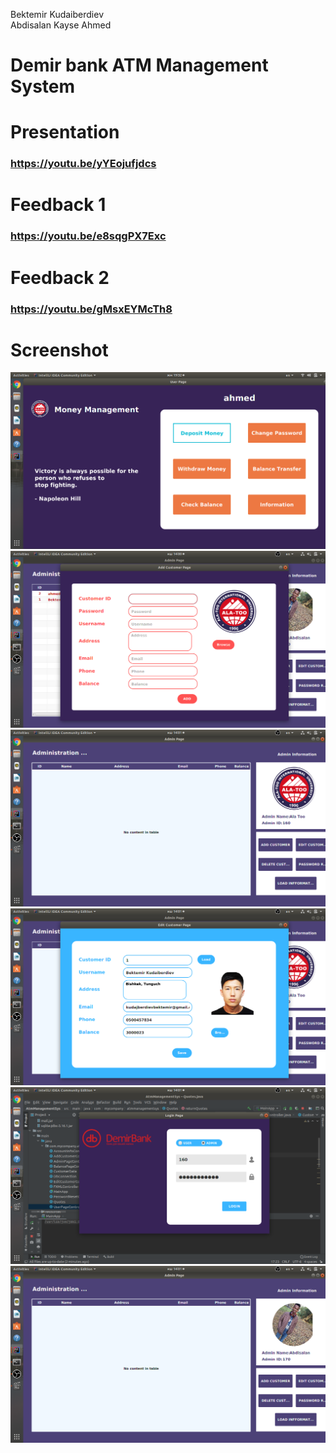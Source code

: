 


Bektemir Kudaiberdiev <br/>
Abdisalan Kayse Ahmed

#   Demir bank ATM Management System

# Presentation
### https://youtu.be/yYEojufjdcs

# Feedback 1
### https://youtu.be/e8sqgPX7Exc
# Feedback 2
### https://youtu.be/gMsxEYMcTh8

# Screenshot

![](screens/Screenshot%20from%202020-12-18%2019-32-13.png)   
![](screens/Screenshot%20from%202020-12-19%2014-00-52.png)   
![](screens/Screenshot%20from%202020-12-19%2014-01-20.png)   
![](screens/Screenshot%20from%202020-12-19%2014-01-29.png)   
![](screens/Screenshot%20from%202020-12-19%2014-01-40.png)   
![](screens/Screenshot%20from%202020-12-19%2014-01-53.png)   


